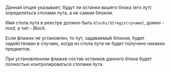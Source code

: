Данная опция указывает, будут ли останки вашего блока (его лут) определяться столами лута, а не самим блоком.

Имя стола лута в реестре должно быть `blocks/${registryname}`, домен - _mod_, а тип - _Block_.

Если флажок не установлен, то лут, задаваемый блоком, будет задействован в случаях, когда из стола лута не будет получено никаких предметов.

При установленном флажке состав останков данного блока будет полностью контролироваться столами лута.